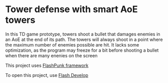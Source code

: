<h1>Tower defense with smart AoE towers</h1>

In this TD game prototype, towers shoot a bullet that damages enemies in an AoE at the end of its path. The towers will always shoot in a point where the maximum number of enemies possible are hit. It lacks some optimization, as the program may freeze for a bit before shooting a bullet when there are many enenies on the screen

This project uses <a href="http://useflashpunk.net/">FlashPunk framework</a>

To open this project, use <a href="http://www.flashdevelop.org/">Flash Develop</a>
